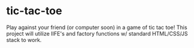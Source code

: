 # tic-tac-toe

Play against your friend (or computer soon) in a game of tic tac toe! This project will utilize IIFE's and factory functions w/ standard HTML/CSS/JS stack to work.
